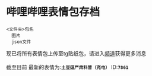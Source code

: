 # 哔哩哔哩表情包存档

```tree
<文件夹>包名
  图片
  json文件
```
现已将所有表情包上传至tg贴纸包，请进入<a href=https://t.me/bilibili_emotes>频道</a>获得更多消息
<br><br>
截至目前 最新的表情为:**`土豆逗严肃科普（充电）`** ID:**`7861`**